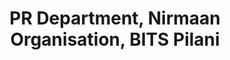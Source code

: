 ---
title: PR Department, Nirmaan Organisation, BITS Pilani
tags: [April 2021-present]
style: fill
color: dark
description: Nirmaan is a non-for-profit student organization which works for the upliftment of the communities in and around Pilani. I am responsible for highlighting the achievements of Nirmaan through social media and root mails.
---